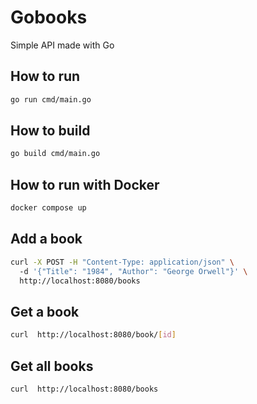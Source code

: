 # Gobooks

Simple API made with Go

## How to run

```sh
go run cmd/main.go
```

## How to build

```sh
go build cmd/main.go
```

## How to run with Docker

```sh
docker compose up
```

## Add a book

```sh
curl -X POST -H "Content-Type: application/json" \ 
  -d '{"Title": "1984", "Author": "George Orwell"}' \ 
  http://localhost:8080/books
```

## Get a book

```sh
curl  http://localhost:8080/book/[id]
```
## Get all books

```sh
curl  http://localhost:8080/books
```


